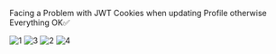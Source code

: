 Facing a Problem with JWT Cookies when updating Profile otherwise Everything OK✅

![1](https://github.com/Sachin-God/AuthApp/assets/113123578/c0e45965-c457-4713-96a9-f57e75624500)
![3](https://github.com/Sachin-God/AuthApp/assets/113123578/fdf9c6f5-aaf9-4aa9-8174-4f5eb5252629)
![2](https://github.com/Sachin-God/AuthApp/assets/113123578/9f009e2e-8ea8-4972-966e-ee2b33afbd14)
![4](https://github.com/Sachin-God/AuthApp/assets/113123578/ba9db7e4-b75c-4cd8-a6a2-de4b7e609c0e)
